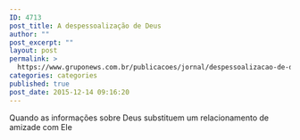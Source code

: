 ```yaml
---
ID: 4713
post_title: A despessoalização de Deus
author: ""
post_excerpt: ""
layout: post
permalink: >
  https://www.gruponews.com.br/publicacoes/jornal/despessoalizacao-de-deus-2
categories: categories
published: true
post_date: 2015-12-14 09:16:20
---
```

Quando as informações sobre Deus substituem um relacionamento de amizade com Ele